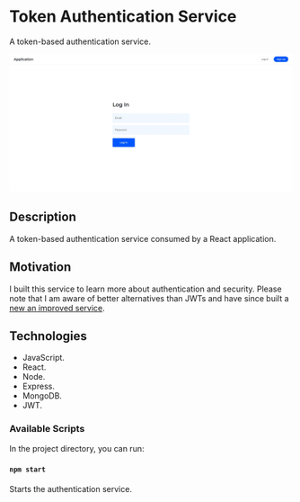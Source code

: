# Token Authentication Service

A token-based authentication service.

![Authentication Service](documentation/authentication-service.jpg)

## Description

A token-based authentication service consumed by a React application.

## Motivation

I built this service to learn more about authentication and security. Please note that I am aware of better alternatives than JWTs and have since built a [new an improved service](https://github.com/louis-young/session-authentication-service).

## Technologies

- JavaScript.
- React.
- Node.
- Express.
- MongoDB.
- JWT.

### Available Scripts

In the project directory, you can run:

#### `npm start`

Starts the authentication service.

